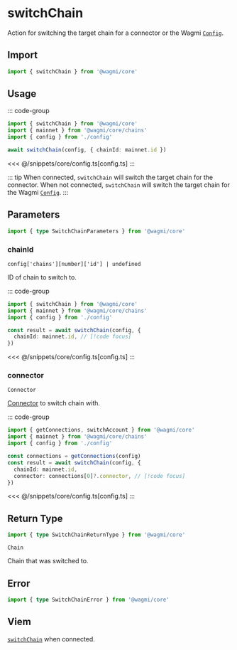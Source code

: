 <script setup>
const packageName = '@wagmi/core'
const actionName = 'switchChain'
const typeName = 'SwitchChain'
</script>

# switchChain

Action for switching the target chain for a connector or the Wagmi [`Config`](/core/createConfig#config).

## Import

```ts
import { switchChain } from '@wagmi/core'
```

## Usage

::: code-group
```ts [index.ts]
import { switchChain } from '@wagmi/core'
import { mainnet } from '@wagmi/core/chains'
import { config } from './config'

await switchChain(config, { chainId: mainnet.id })
```
<<< @/snippets/core/config.ts[config.ts]
:::

::: tip
When connected, `switchChain` will switch the target chain for the connector. When not connected, `switchChain` will switch the target chain for the Wagmi [`Config`](/core/createConfig#config).
:::

## Parameters

```ts
import { type SwitchChainParameters } from '@wagmi/core'
```

### chainId

`config['chains'][number]['id'] | undefined`

ID of chain to switch to.

::: code-group
```ts [index.ts]
import { switchChain } from '@wagmi/core'
import { mainnet } from '@wagmi/core/chains'
import { config } from './config'

const result = await switchChain(config, {
  chainId: mainnet.id, // [!code focus]
})
```
<<< @/snippets/core/config.ts[config.ts]
:::

### connector

`Connector`

[Connector](/core/api/connectors) to switch chain with.

::: code-group
```ts [index.ts]
import { getConnections, switchAccount } from '@wagmi/core'
import { mainnet } from '@wagmi/core/chains'
import { config } from './config'

const connections = getConnections(config)
const result = await switchChain(config, {
  chainId: mainnet.id,
  connector: connections[0]?.connector, // [!code focus]
})
```
<<< @/snippets/core/config.ts[config.ts]
:::

## Return Type

```ts
import { type SwitchChainReturnType } from '@wagmi/core'
```

`Chain`

Chain that was switched to.

## Error

```ts
import { type SwitchChainError } from '@wagmi/core'
```

<!--@include: @shared/mutation-imports.md-->

## Viem

[`switchChain`](https://viem.sh/docs/actions/wallet/switchChain.html) when connected.
